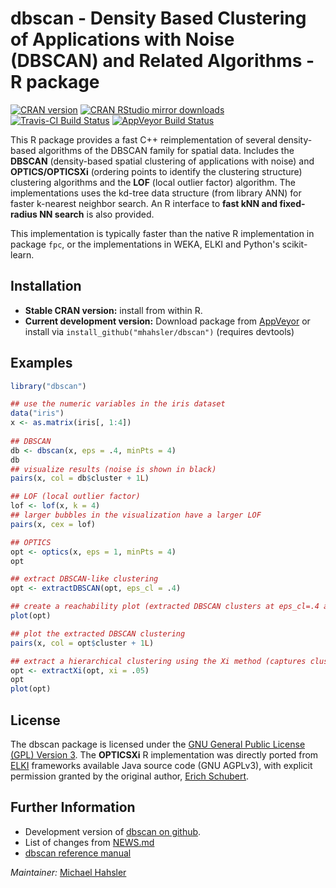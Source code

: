 # dbscan - Density Based Clustering of Applications with Noise (DBSCAN) and Related Algorithms - R package

[![CRAN version](http://www.r-pkg.org/badges/version/dbscan)](https://cran.r-project.org/package=dbscan)
[![CRAN RStudio mirror downloads](http://cranlogs.r-pkg.org/badges/dbscan)](https://cran.r-project.org/package=dbscan)
[![Travis-CI Build Status](https://travis-ci.org/mhahsler/dbscan.svg?branch=master)](https://travis-ci.org/mhahsler/dbscan)
[![AppVeyor Build Status](https://ci.appveyor.com/api/projects/status/github/mhahsler/dbscan?branch=master&svg=true)](https://ci.appveyor.com/project/mhahsler/dbscan)

 This R package provides a fast C++ reimplementation of several density-based algorithms of the DBSCAN 
 family for spatial data. 
 Includes the __DBSCAN__ (density-based spatial clustering of applications with noise) and 
 __OPTICS/OPTICSXi__ (ordering points to identify the clustering structure) clustering algorithms and the 
 __LOF__ (local outlier factor) algorithm. The implementations uses the kd-tree data 
 structure (from library ANN) for faster k-nearest neighbor search. 
 An R interface to __fast kNN and fixed-radius NN search__ is also provided.

This implementation is typically faster than the native R implementation in package `fpc`, or the 
implementations in WEKA, ELKI and Python's scikit-learn.

## Installation

* __Stable CRAN version:__ install from within R.
* __Current development version:__ Download package from [AppVeyor](https://ci.appveyor.com/project/mhahsler/dbscan/build/artifacts) or install via `install_github("mhahsler/dbscan")` (requires devtools) 

## Examples
```R
library("dbscan")

## use the numeric variables in the iris dataset
data("iris")
x <- as.matrix(iris[, 1:4])
 
## DBSCAN
db <- dbscan(x, eps = .4, minPts = 4)
db
## visualize results (noise is shown in black)
pairs(x, col = db$cluster + 1L)

## LOF (local outlier factor) 
lof <- lof(x, k = 4)
## larger bubbles in the visualization have a larger LOF
pairs(x, cex = lof)

## OPTICS
opt <- optics(x, eps = 1, minPts = 4)
opt

## extract DBSCAN-like clustering 
opt <- extractDBSCAN(opt, eps_cl = .4)

## create a reachability plot (extracted DBSCAN clusters at eps_cl=.4 are colored)
plot(opt)

## plot the extracted DBSCAN clustering
pairs(x, col = opt$cluster + 1L)

## extract a hierarchical clustering using the Xi method (captures clusters of varying density)
opt <- extractXi(opt, xi = .05)
opt
plot(opt)
```

## License 
The dbscan package is licensed under the [GNU General Public License (GPL) Version 3](http://www.gnu.org/licenses/gpl-3.0.en.html). The __OPTICSXi__ R implementation was directly ported from [ELKI](http://elki.dbs.ifi.lmu.de/) frameworks available Java source code (GNU AGPLv3), with explicit permission granted by the original author, [Erich Schubert](http://www.dbs.ifi.lmu.de/cms/Erich_Schubert).  


## Further Information

* Development version of [dbscan on github](https://github.com/mhahsler/dbscan).
* List of changes from [NEWS.md](https://github.com/mhahsler/dbscan/blob/master/NEWS.md)
* [dbscan reference manual](http://cran.r-project.org/web/packages/dbscan/dbscan.pdf)

_Maintainer:_ [Michael Hahsler](http://michael.hahsler.net)


